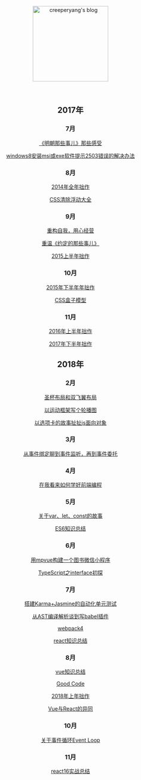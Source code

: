 <p align="center">
  <a href="https:///github.com/Zenquan/blog">
  <img width="202" alt="creeperyang's blog" src="https://cloud.githubusercontent.com/assets/8046480/14981004/d3108ee0-115e-11e6-8f35-b4320b214947.png">
  </a>
</p>

<br/>

<div align="center">

## 2017年

### 7月

[《明朝那些事儿》那些感受](./码字集/《明朝那些事儿》那些感受.md)

[windows8安装msi或exe软件提示2503错误的解决办法](./技术集/windows8安装msi或exe软件提示2503错误的解决办法.md)

### 8月

[2014年全年拙作](./码字集/2014年全年拙作.md)

[CSS清除浮动大全](./技术集/CSS清除浮动大全.md)

### 9月

[重构自我，用心经营](./码字集/重构自我，用心经营.md)

[重温《约定的那些事儿》](./码字集/重温《约定的那些事儿》.md)

[2015上半年拙作](./码字集/2015上半年拙作.md)

### 10月

[2015年下半年年拙作](./码字集/2015年下半年拙作.md)

[CSS盒子模型](./技术集/CSS盒子模型.md)

### 11月

[2016年上半年拙作](./码字集/2016年上半年拙作.md)

[2017年下半年拙作](./码字集/2017年下半年拙作.md)

## 2018年

### 2月

[圣杯布局和双飞翼布局](./技术集/圣杯布局和双飞翼布局.md)

[以运动框架写个轮播图](./技术集/以运动框架写个轮播图.md)

[以选项卡的故事扯扯js面向对象](./技术集/以选项卡的故事扯扯js面向对象.md)

### 3月

[从事件绑定聊到事件监听，再到事件委托](./技术集/从事件绑定聊到事件监听，再到事件委托.md)

### 4月

[在我看来如何学好前端编程](./码字集/在我看来如何学好前端编程.md)

### 5月

[关于var、let、const的故事](./技术集/关于var、let、const的故事.md)

[ES6知识总结](./技术集/ES6知识总结.md)

### 6月

[用mpvue构建一个图书微信小程序](./技术集/用mpvue构建一个图书微信小程序.md)

[TypeScript之interface初探](./技术集/TypeScript之interface初探.md)

### 7月

[搭建Karma+Jasmine的自动化单元测试](./技术集/搭建Karma+Jasmine的自动化单元测试.md)

[从AST编译解析谈到写babel插件](./技术集/从AST编译解析谈到写babel插件.md)

[webpack4](./技术集/webpack4.md)

[react知识总结](./技术集/react知识总结.md)

### 8月

[vue知识总结](./技术集/vue知识总结.md)

[Good Code](./技术集/good-code.md)

[2018年上年拙作](./码字集/2018年上半年拙作.md)

[Vue与React的异同](./技术集/Vue与React的异同.md)

### 10月

[关于事件循环Event Loop](./技术集/关于事件循环Eventloop.md)

### 11月

[react16实战总结](./技术集/react16实战总结.md)

</div>